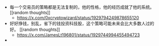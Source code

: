 - 每一个交易员的策略都是无法复制的，他的性格，他的经历成就了他的系统。 [[random thoughts]]
	- https://x.com/0xcryptowizard/status/1929794249878655120
- 好好挣钱，别乱，省下的钱投资科技股，这个策略可能未来会比大多数人过的好。 [[random thoughts]]
	- https://x.com/JamesLt196801/status/1929744994455494723
-